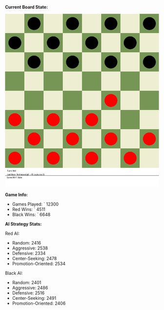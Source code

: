 
**Current Board State:**  
<!-- START_GIF -->
![Checkers Game](./checkers_game.gif)
<!-- END_GIF -->

**Game Info:**  
- Games Played: `<!-- GAMES_PLAYED --> 12300
- Red Wins: `<!-- RED_WINS --> 4511
- Black Wins: `<!-- BLACK_WINS --> 6648

<!-- AI_STATS -->
**AI Strategy Stats:**

Red AI:
- Random: 2416
- Aggressive: 2538
- Defensive: 2334
- Center-Seeking: 2478
- Promotion-Oriented: 2534

Black AI:
- Random: 2401
- Aggressive: 2486
- Defensive: 2516
- Center-Seeking: 2491
- Promotion-Oriented: 2406
